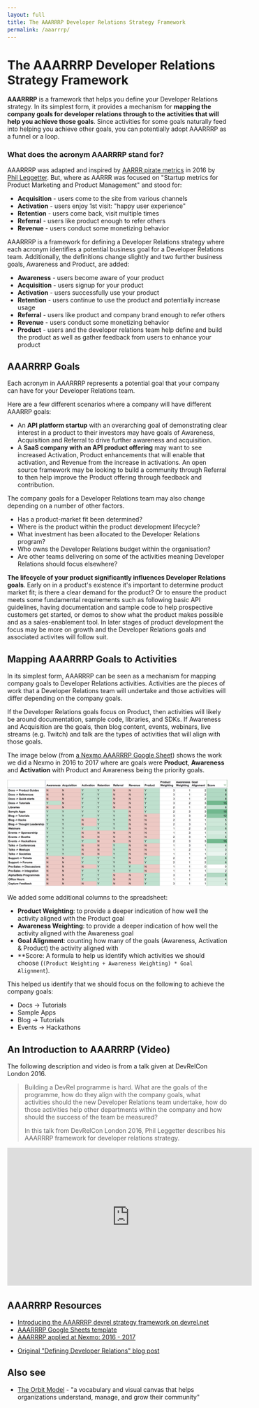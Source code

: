 ```yaml
---
layout: full
title: The AAARRRP Developer Relations Strategy Framework
permalink: /aaarrrp/
---
```


# The AAARRRP Developer Relations Strategy Framework

**AAARRRP** is a framework that helps you define your Developer Relations strategy. In its simplest form, it provides a mechanism for **mapping the company goals for developer relations through to the activities that will help you achieve those goals**. Since activities for some goals naturally feed into helping you achieve other goals, you can potentially adopt AAARRRP as a funnel or a loop.
 
### What does the acronym AAARRRP stand for?
 
AAARRRP was adapted and inspired by [AARRR pirate metrics](https://www.slideshare.net/dmc500hats/startup-metrics-for-pirates-long-version) in 2016 by [Phil Leggetter](https://x.com/leggetter). But, where as AARRR was focused on "Startup metrics for Product Marketing and Product Management" and stood for:
 
* **Acquisition** - users come to the site from various channels
* **Activation** - users enjoy 1st visit: "happy user experience"
* **Retention** - users come back, visit multiple times
* **Referral** - users like product enough to refer others
* **Revenue** - users conduct some monetizing behavior
 
AAARRRP is a framework for defining a Developer Relations strategy where each acronym identifies a potential business goal for a Developer Relations team. Additionally, the definitions change slightly and two further business goals, Awareness and Product, are added:
 
* **Awareness** - users become aware of your product
* **Acquisition** - users signup for your product
* **Activation** - users successfully use your product
* **Retention** - users continue to use the product and potentially increase usage
* **Referral** - users like product and company brand enough to refer others
* **Revenue** - users conduct some monetizing behavior
* **Product** - users and the developer relations team help define and build the product as well as gather feedback from users to enhance your product
 
## AAARRRP Goals
 
Each acronym in AAARRRP represents a potential goal that your company can have for your Developer Relations team.
 
Here are a few different scenarios where a company will have different AAARRP goals:
 
* An **API platform startup** with an overarching goal of demonstrating clear interest in a product to their investors may have goals of Awareness, Acquisition and Referral to drive further awareness and acquisition.
* A **SaaS company with an API product offering** may want to see increased Activation, Product enhancements that will enable that activation, and Revenue from the increase in activations.
An open source framework may be looking to build a community through Referral to then help improve the Product offering through feedback and contribution.

The company goals for a Developer Relations team may also change depending on a number of other factors.

* Has a product-market fit been determined?
* Where is the product within the product development lifecycle?
* What investment has been allocated to the Developer Relations program?
* Who owns the Developer Relations budget within the organisation?
* Are other teams delivering on some of the activities meaning Developer Relations should focus elsewhere?

**The lifecycle of your product significantly influences Developer Relations goals**. Early on in a product's existence it's important to determine product market fit; is there a clear demand for the product? Or to ensure the product meets some fundamental requirements such as following basic API guidelines, having documentation and sample code to help prospective customers get started, or demos to show what the product makes possible and as a sales-enablement tool. In later stages of product development the focus may be more on growth and the Developer Relations goals and associated activites will follow suit.

## Mapping AAARRRP Goals to Activities

In its simplest form, AAARRRP can be seen as a mechanism for mapping company goals to Developer Relations activities. Activities are the pieces of work that a Developer Relations team will undertake and those activities will differ depending on the company goals.

If the Developer Relations goals focus on Product, then activities will likely be around documentation, sample code, libraries, and SDKs. If Awareness and Acquisition are the goals, then blog content, events, webinars, live streams (e.g. Twitch) and talk are the types of activities that will align with those goals.

The image below (from [a Nexmo AAARRRP Google Sheet](https://docs.google.com/spreadsheets/d/1HeKG9-h2yT4ahpaSsq6_6z6uDt7RWVtlRcj7jBMxEQI/edit#gid=0)) shows the work we did a Nexmo in 2016 to 2017 where are goals were **Product**, **Awareness** and **Activation** with Product and Awareness being the priority goals.

![Mapping AAARRRP Goals to Activities](/images/aaarrrp/aaarrrp-goal-to-activity-mapping.png)

We added some additional columns to the spreadsheet:

* **Product Weighting**: to provide a deeper indication of how well the activity aligned with the Product goal
* **Awareness Weighting**: to provide a deeper indication of how well the activity aligned with the Awareness goal
* **Goal Alignment**: counting how many of the goals (Awareness, Activation & Product) the activity aligned with
* **Score: A formula to help us identify which activities we should choose (`(Product Weighting + Awareness Weighting) * Goal Alignment`).

This helped us identify that we should focus on the following to achieve the company goals:

* Docs -> Tutorials
* Sample Apps
* Blog -> Tutorials
* Events -> Hackathons

## An Introduction to AAARRRP (Video)

The following description and video is from a talk given at DevRelCon London 2016.

> Building a DevRel programme is hard. What are the goals of the programme, how do they align with the company goals, what activities should the new Developer Relations team undertake, how do those activities help other departments within the company and how should the success of the team be measured?
> 
> In this talk from DevRelCon London 2016, Phil Leggetter describes his AAARRRP framework for developer relations strategy.

<div style="text-align: center">
    <iframe width="560" height="315" src="https://www.youtube.com/embed/i7EZDYYfFmc" frameborder="0" allow="accelerometer; autoplay; clipboard-write; encrypted-media; gyroscope; picture-in-picture" allowfullscreen></iframe>
</div>

## AAARRRP Resources

* [Introducing the AAARRRP devrel strategy framework on devrel.net](https://devrel.net/strategy-and-metrics/introducing-aaarrrp-devrel-strategy)
* [AAARRRP Google Sheets template](https://docs.google.com/spreadsheets/d/1nUGvs7cmN9shWcA57cIESVqHuXliNa7NywXGviCuwNE/edit#gid=0)
* [AAARRRP applied at Nexmo: 2016 - 2017](https://docs.google.com/spreadsheets/d/1HeKG9-h2yT4ahpaSsq6_6z6uDt7RWVtlRcj7jBMxEQI/edit?usp=sharing)
- [Original "Defining Developer Relations" blog post](https://www.leggetter.co.uk/2016/02/03/defining-developer-relations.html)

## Also see

* [The Orbit Model](https://github.com/orbit-love/orbit-model) - "a vocabulary and visual canvas that helps organizations understand, manage, and grow their community"